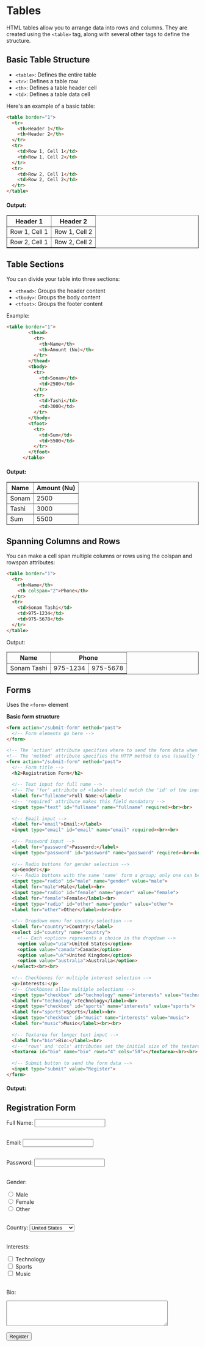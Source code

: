 # Tables

HTML tables allow you to arrange data into rows and columns. They are created using the `<table>` tag, along with several other tags to define the structure.

## Basic Table Structure

* `<table>`: Defines the entire table
* `<tr>`: Defines a table row
* `<th>`: Defines a table header cell
* `<td>`: Defines a table data cell

Here's an example of a basic table:
```html
<table border="1">
  <tr>
    <th>Header 1</th>
    <th>Header 2</th>
  </tr>
  <tr>
    <td>Row 1, Cell 1</td>
    <td>Row 1, Cell 2</td>
  </tr>
  <tr>
    <td>Row 2, Cell 1</td>
    <td>Row 2, Cell 2</td>
  </tr>
</table>
```
#### Output: 
<table border="1">
  <tr>
    <th>Header 1</th>
    <th>Header 2</th>
  </tr>
  <tr>
    <td>Row 1, Cell 1</td>
    <td>Row 1, Cell 2</td>
  </tr>
  <tr>
    <td>Row 2, Cell 1</td>
    <td>Row 2, Cell 2</td>
  </tr>
</table>

## Table Sections

You can divide your table into three sections:
* `<thead>`: Groups the header content
* `<tbody>`: Groups the body content
* `<tfoot>`: Groups the footer content

Example:
```html
<table border="1">
        <thead>
          <tr>
            <th>Name</th>
            <th>Amount (Nu)</th>
          </tr>
        </thead>
        <tbody>
          <tr>
            <td>Sonam</td>
            <td>2500</td>
          </tr>
          <tr>
            <td>Tashi</td>
            <td>3000</td>
          </tr>
        </tbody>
        <tfoot>
          <tr>
            <td>Sum</td>
            <td>5500</td>
          </tr>
        </tfoot>
      </table>
```
#### Output:
<table border="1">
        <thead>
          <tr>
            <th>Name</th>
            <th>Amount (Nu)</th>
          </tr>
        </thead>
        <tbody>
          <tr>
            <td>Sonam</td>
            <td>2500</td>
          </tr>
          <tr>
            <td>Tashi</td>
            <td>3000</td>
          </tr>
        </tbody>
        <tfoot>
          <tr>
            <td>Sum</td>
            <td>5500</td>
          </tr>
        </tfoot>
      </table>

## Spanning Columns and Rows

You can make a cell span multiple columns or rows using the colspan and rowspan attributes:
```html
<table border="1">
  <tr>
    <th>Name</th>
    <th colspan="2">Phone</th>
  </tr>
  <tr>
    <td>Sonam Tashi</td>
    <td>975-1234</td>
    <td>975-5678</td>
  </tr>
</table>
```
Output:
<table border="1">
  <tr>
    <th>Name</th>
    <th colspan="2">Phone</th>
  </tr>
  <tr>
    <td>Sonam Tashi</td>
    <td>975-1234</td>
    <td>975-5678</td>
  </tr>
</table>

## Forms
Uses the `<form>` element

**Basic form structure**
```html
<form action="/submit-form" method="post">
  <!-- Form elements go here -->
</form>
```
```html
<!-- The 'action' attribute specifies where to send the form data when submitted -->
<!-- The 'method' attribute specifies the HTTP method to use (usually "get" or "post") -->
<form action="/submit-form" method="post">
  <!-- Form title -->
  <h2>Registration Form</h2>
  
  <!-- Text input for full name -->
  <!-- The 'for' attribute of <label> should match the 'id' of the input it's associated with -->
  <label for="fullname">Full Name:</label>
  <!-- 'required' attribute makes this field mandatory -->
  <input type="text" id="fullname" name="fullname" required><br><br>
  
  <!-- Email input -->
  <label for="email">Email:</label>
  <input type="email" id="email" name="email" required><br><br>
  
  <!-- Password input -->
  <label for="password">Password:</label>
  <input type="password" id="password" name="password" required><br><br>
  
  <!-- Radio buttons for gender selection -->
  <p>Gender:</p>
  <!-- Radio buttons with the same 'name' form a group; only one can be selected -->
  <input type="radio" id="male" name="gender" value="male">
  <label for="male">Male</label><br>
  <input type="radio" id="female" name="gender" value="female">
  <label for="female">Female</label><br>
  <input type="radio" id="other" name="gender" value="other">
  <label for="other">Other</label><br><br>
  
  <!-- Dropdown menu for country selection -->
  <label for="country">Country:</label>
  <select id="country" name="country">
    <!-- Each <option> represents a choice in the dropdown -->
    <option value="usa">United States</option>
    <option value="canada">Canada</option>
    <option value="uk">United Kingdom</option>
    <option value="australia">Australia</option>
  </select><br><br>
  
  <!-- Checkboxes for multiple interest selection -->
  <p>Interests:</p>
  <!-- Checkboxes allow multiple selections -->
  <input type="checkbox" id="technology" name="interests" value="technology">
  <label for="technology">Technology</label><br>
  <input type="checkbox" id="sports" name="interests" value="sports">
  <label for="sports">Sports</label><br>
  <input type="checkbox" id="music" name="interests" value="music">
  <label for="music">Music</label><br><br>
  
  <!-- Textarea for longer text input -->
  <label for="bio">Bio:</label><br>
  <!-- 'rows' and 'cols' attributes set the initial size of the textarea -->
  <textarea id="bio" name="bio" rows="4" cols="50"></textarea><br><br>
  
  <!-- Submit button to send the form data -->
  <input type="submit" value="Register">
</form>
```
#### Output:

<!-- The 'action' attribute specifies where to send the form data when submitted -->
<!-- The 'method' attribute specifies the HTTP method to use (usually "get" or "post") -->
<form action="/submit-form" method="post">
  <!-- Form title -->
  <h2>Registration Form</h2>
  
  <!-- Text input for full name -->
  <!-- The 'for' attribute of <label> should match the 'id' of the input it's associated with -->
  <label for="fullname">Full Name:</label>
  <input type="text" id="fullname" name="fullname" required><br><br>
  
  <!-- Email input -->
  <label for="email">Email:</label>
  <input type="email" id="email" name="email" required><br><br>
  
  <!-- Password input -->
  <label for="password">Password:</label>
  <input type="password" id="password" name="password" required><br><br>
  
  <!-- Radio buttons for gender selection -->
  <p>Gender:</p>
  <!-- Radio buttons with the same 'name' form a group; only one can be selected -->
  <input type="radio" id="male" name="gender" value="male">
  <label for="male">Male</label><br>
  <input type="radio" id="female" name="gender" value="female">
  <label for="female">Female</label><br>
  <input type="radio" id="other" name="gender" value="other">
  <label for="other">Other</label><br><br>
  
  <!-- Dropdown menu for country selection -->
  <label for="country">Country:</label>
  <select id="country" name="country">
    <!-- Each <option> represents a choice in the dropdown -->
    <option value="usa">United States</option>
    <option value="canada">Canada</option>
    <option value="uk">United Kingdom</option>
    <option value="australia">Australia</option>
  </select><br><br>
  
  <!-- Checkboxes for multiple interest selection -->
  <p>Interests:</p>
  <!-- Checkboxes allow multiple selections -->
  <input type="checkbox" id="technology" name="interests" value="technology">
  <label for="technology">Technology</label><br>
  <input type="checkbox" id="sports" name="interests" value="sports">
  <label for="sports">Sports</label><br>
  <input type="checkbox" id="music" name="interests" value="music">
  <label for="music">Music</label><br><br>
  
  <!-- Textarea for longer text input -->
  <label for="bio">Bio:</label><br>
  <!-- 'rows' and 'cols' attributes set the initial size of the textarea -->
  <textarea id="bio" name="bio" rows="4" cols="50"></textarea><br><br>
  
  <!-- Submit button to send the form data -->
  <input type="submit" value="Register">
</form>